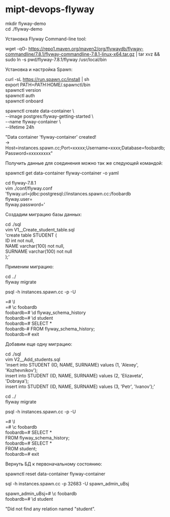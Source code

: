 # mipt-devops-flyway

mkdir flyway-demo  
cd ./flyway-demo

Установка Flyway Command-line tool:

wget -qO- https://repo1.maven.org/maven2/org/flywaydb/flyway-commandline/7.8.1/flyway-commandline-7.8.1-linux-x64.tar.gz | tar xvz && sudo ln -s pwd/flyway-7.8.1/flyway /usr/local/bin 

Установка и настройка Spawn:

curl -sL https://run.spawn.cc/install | sh  
export PATH=$PATH:$HOME/.spawnctl/bin  
spawnctl version  
spawnctl auth  
spawnctl onboard  


spawnctl create data-container \  
  --image postgres:flyway-getting-started \  
  --name flyway-container \  
  --lifetime 24h  
  
"Data container 'flyway-container' created!  
-> Host=instances.spawn.cc;Port=xxxxx;Username=xxxx;Database=foobardb;Password=xxxxxxxxx"
  
Получить данные для соединения можно так же следующей командой:

spawnctl get data-container flyway-container -o yaml

cd flyway-7.8.1  
vim ./conf/flyway.conf  
  'flyway.url=jdbc:postgresql://instances.spawn.cc:<Port>/foobardb  
  flyway.user=<User>  
  flyway.password=<Password>'  

Создадим миграцию базы данных:

cd ./sql  
vim V1__Create_student_table.sql  
  'create table STUDENT (  
      ID int not null,  
      NAME varchar(100) not null,  
      SURNAME varchar(100) not null  
  );'  

Применим миграцию:

cd ../  
flyway migrate  

psql -h instances.spawn.cc -p <Port> -U <User>
  
<User>=# \l  
<User>=# \c foobardb  
foobardb=# \d flyway_schema_history  
foobardb=# \d student  
foobardb=# SELECT *  
foobardb-# FROM flyway_schema_history;  
foobardb=# exit  
  
Добавим еще одну миграцию:

cd ./sql  
vim V2__Add_students.sql  
  'insert into STUDENT (ID, NAME, SURNAME) values (1, 'Alexey', 'Kozhevnikov');  
  insert into STUDENT (ID, NAME, SURNAME) values (2, 'Elizaveta', 'Dobraya');  
  insert into STUDENT (ID, NAME, SURNAME) values (3, 'Petr', 'Ivanov');'  

cd ../  
flyway migrate  

psql -h instances.spawn.cc -p <Port> -U <User>
  
<User>=# \l  
<User>=# \c foobardb  
foobardb=# SELECT *  
FROM flyway_schema_history;  
foobardb=# SELECT *  
FROM student;  
foobardb=# exit  

Вернуть БД к первоначальному состоянию:

spawnctl reset data-container flyway-container

sql -h instances.spawn.cc -p 32683 -U spawn_admin_uBsj

spawn_admin_uBsj=# \c foobardb  
foobardb=# \d student

"Did not find any relation named "student".
  

